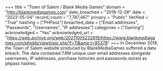 +++
title = "Town of Salem / Blank Media Games"
domain = "http://blankmediagames.com"
date_breached = "2018-12-28"
date = "2022-05-04"
record_count = "7,787,467"
privacy = "Public"
Verified = "True"
hashing = ["PHPass"]
breached_data = ["Email addresses", "Passwords", "Usernames", "IP addresses"]
categories = ["Gaming"]
acknowledged = "Yes"
acknowledged_url = "https://web.archive.org/web/20211005232819/https://www.blankmediagames.com/phpbb/viewtopic.php?f=11&amp;t=95378"
+++
In December 2018, the Town of Salem website produced by BlankMediaGames suffered a data breach. The data contained 7.6M unique user email addresses alongside usernames, IP addresses, purchase histories and passwords stored as phpass hashes.
